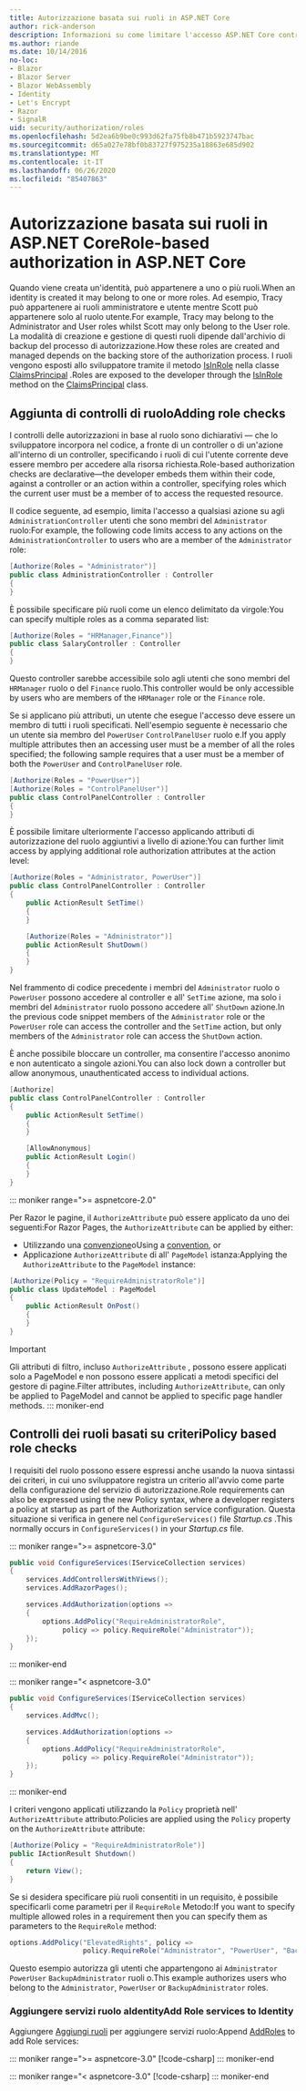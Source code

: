 ```yaml
---
title: Autorizzazione basata sui ruoli in ASP.NET Core
author: rick-anderson
description: Informazioni su come limitare l'accesso ASP.NET Core controller e le azioni passando i ruoli all'attributo di autorizzazione.
ms.author: riande
ms.date: 10/14/2016
no-loc:
- Blazor
- Blazor Server
- Blazor WebAssembly
- Identity
- Let's Encrypt
- Razor
- SignalR
uid: security/authorization/roles
ms.openlocfilehash: 5d2ea6b9be0c993d62fa75fb8b471b5923747bac
ms.sourcegitcommit: d65a027e78bf0b83727f975235a18863e685d902
ms.translationtype: MT
ms.contentlocale: it-IT
ms.lasthandoff: 06/26/2020
ms.locfileid: "85407863"
---
```

# <a name="role-based-authorization-in-aspnet-core"></a><span data-ttu-id="fb00c-103">Autorizzazione basata sui ruoli in ASP.NET Core</span><span class="sxs-lookup"><span data-stu-id="fb00c-103">Role-based authorization in ASP.NET Core</span></span>

<a name="security-authorization-role-based"></a>

<span data-ttu-id="fb00c-104">Quando viene creata un'identità, può appartenere a uno o più ruoli.</span><span class="sxs-lookup"><span data-stu-id="fb00c-104">When an identity is created it may belong to one or more roles.</span></span> <span data-ttu-id="fb00c-105">Ad esempio, Tracy può appartenere ai ruoli amministratore e utente mentre Scott può appartenere solo al ruolo utente.</span><span class="sxs-lookup"><span data-stu-id="fb00c-105">For example, Tracy may belong to the Administrator and User roles whilst Scott may only belong to the User role.</span></span> <span data-ttu-id="fb00c-106">La modalità di creazione e gestione di questi ruoli dipende dall'archivio di backup del processo di autorizzazione.</span><span class="sxs-lookup"><span data-stu-id="fb00c-106">How these roles are created and managed depends on the backing store of the authorization process.</span></span> <span data-ttu-id="fb00c-107">I ruoli vengono esposti allo sviluppatore tramite il metodo [IsInRole](/dotnet/api/system.security.principal.genericprincipal.isinrole) nella classe [ClaimsPrincipal](/dotnet/api/system.security.claims.claimsprincipal) .</span><span class="sxs-lookup"><span data-stu-id="fb00c-107">Roles are exposed to the developer through the [IsInRole](/dotnet/api/system.security.principal.genericprincipal.isinrole) method on the [ClaimsPrincipal](/dotnet/api/system.security.claims.claimsprincipal) class.</span></span>

## <a name="adding-role-checks"></a><span data-ttu-id="fb00c-108">Aggiunta di controlli di ruolo</span><span class="sxs-lookup"><span data-stu-id="fb00c-108">Adding role checks</span></span>

<span data-ttu-id="fb00c-109">I controlli delle autorizzazioni in base al ruolo sono dichiarativi &mdash; che lo sviluppatore incorpora nel codice, a fronte di un controller o di un'azione all'interno di un controller, specificando i ruoli di cui l'utente corrente deve essere membro per accedere alla risorsa richiesta.</span><span class="sxs-lookup"><span data-stu-id="fb00c-109">Role-based authorization checks are declarative&mdash;the developer embeds them within their code, against a controller or an action within a controller, specifying roles which the current user must be a member of to access the requested resource.</span></span>

<span data-ttu-id="fb00c-110">Il codice seguente, ad esempio, limita l'accesso a qualsiasi azione su agli `AdministrationController` utenti che sono membri del `Administrator` ruolo:</span><span class="sxs-lookup"><span data-stu-id="fb00c-110">For example, the following code limits access to any actions on the `AdministrationController` to users who are a member of the `Administrator` role:</span></span>

```csharp
[Authorize(Roles = "Administrator")]
public class AdministrationController : Controller
{
}
```

<span data-ttu-id="fb00c-111">È possibile specificare più ruoli come un elenco delimitato da virgole:</span><span class="sxs-lookup"><span data-stu-id="fb00c-111">You can specify multiple roles as a comma separated list:</span></span>

```csharp
[Authorize(Roles = "HRManager,Finance")]
public class SalaryController : Controller
{
}
```

<span data-ttu-id="fb00c-112">Questo controller sarebbe accessibile solo agli utenti che sono membri del `HRManager` ruolo o del `Finance` ruolo.</span><span class="sxs-lookup"><span data-stu-id="fb00c-112">This controller would be only accessible by users who are members of the `HRManager` role or the `Finance` role.</span></span>

<span data-ttu-id="fb00c-113">Se si applicano più attributi, un utente che esegue l'accesso deve essere un membro di tutti i ruoli specificati. Nell'esempio seguente è necessario che un utente sia membro del `PowerUser` `ControlPanelUser` ruolo e.</span><span class="sxs-lookup"><span data-stu-id="fb00c-113">If you apply multiple attributes then an accessing user must be a member of all the roles specified; the following sample requires that a user must be a member of both the `PowerUser` and `ControlPanelUser` role.</span></span>

```csharp
[Authorize(Roles = "PowerUser")]
[Authorize(Roles = "ControlPanelUser")]
public class ControlPanelController : Controller
{
}
```

<span data-ttu-id="fb00c-114">È possibile limitare ulteriormente l'accesso applicando attributi di autorizzazione del ruolo aggiuntivi a livello di azione:</span><span class="sxs-lookup"><span data-stu-id="fb00c-114">You can further limit access by applying additional role authorization attributes at the action level:</span></span>

```csharp
[Authorize(Roles = "Administrator, PowerUser")]
public class ControlPanelController : Controller
{
    public ActionResult SetTime()
    {
    }

    [Authorize(Roles = "Administrator")]
    public ActionResult ShutDown()
    {
    }
}
```

<span data-ttu-id="fb00c-115">Nel frammento di codice precedente i membri del `Administrator` ruolo o `PowerUser` possono accedere al controller e all' `SetTime` azione, ma solo i membri del `Administrator` ruolo possono accedere all' `ShutDown` azione.</span><span class="sxs-lookup"><span data-stu-id="fb00c-115">In the previous code snippet members of the `Administrator` role or the `PowerUser` role can access the controller and the `SetTime` action, but only members of the `Administrator` role can access the `ShutDown` action.</span></span>

<span data-ttu-id="fb00c-116">È anche possibile bloccare un controller, ma consentire l'accesso anonimo e non autenticato a singole azioni.</span><span class="sxs-lookup"><span data-stu-id="fb00c-116">You can also lock down a controller but allow anonymous, unauthenticated access to individual actions.</span></span>

```csharp
[Authorize]
public class ControlPanelController : Controller
{
    public ActionResult SetTime()
    {
    }

    [AllowAnonymous]
    public ActionResult Login()
    {
    }
}
```

::: moniker range=">= aspnetcore-2.0"

<span data-ttu-id="fb00c-117">Per Razor le pagine, il `AuthorizeAttribute` può essere applicato da uno dei seguenti:</span><span class="sxs-lookup"><span data-stu-id="fb00c-117">For Razor Pages, the `AuthorizeAttribute` can be applied by either:</span></span>

* <span data-ttu-id="fb00c-118">Utilizzando una [convenzione](xref:razor-pages/razor-pages-conventions#page-model-action-conventions)o</span><span class="sxs-lookup"><span data-stu-id="fb00c-118">Using a [convention](xref:razor-pages/razor-pages-conventions#page-model-action-conventions), or</span></span>
* <span data-ttu-id="fb00c-119">Applicazione `AuthorizeAttribute` di all' `PageModel` istanza:</span><span class="sxs-lookup"><span data-stu-id="fb00c-119">Applying the `AuthorizeAttribute` to the `PageModel` instance:</span></span>

```csharp
[Authorize(Policy = "RequireAdministratorRole")]
public class UpdateModel : PageModel
{
    public ActionResult OnPost()
    {
    }
}
```

> [!IMPORTANT]
> <span data-ttu-id="fb00c-120">Gli attributi di filtro, incluso `AuthorizeAttribute` , possono essere applicati solo a PageModel e non possono essere applicati a metodi specifici del gestore di pagine.</span><span class="sxs-lookup"><span data-stu-id="fb00c-120">Filter attributes, including `AuthorizeAttribute`, can only be applied to PageModel and cannot be applied to specific page handler methods.</span></span>
::: moniker-end

<a name="security-authorization-role-policy"></a>

## <a name="policy-based-role-checks"></a><span data-ttu-id="fb00c-121">Controlli dei ruoli basati su criteri</span><span class="sxs-lookup"><span data-stu-id="fb00c-121">Policy based role checks</span></span>

<span data-ttu-id="fb00c-122">I requisiti del ruolo possono essere espressi anche usando la nuova sintassi dei criteri, in cui uno sviluppatore registra un criterio all'avvio come parte della configurazione del servizio di autorizzazione.</span><span class="sxs-lookup"><span data-stu-id="fb00c-122">Role requirements can also be expressed using the new Policy syntax, where a developer registers a policy at startup as part of the Authorization service configuration.</span></span> <span data-ttu-id="fb00c-123">Questa situazione si verifica in genere nel `ConfigureServices()` file *Startup.cs* .</span><span class="sxs-lookup"><span data-stu-id="fb00c-123">This normally occurs in `ConfigureServices()` in your *Startup.cs* file.</span></span>

::: moniker range=">= aspnetcore-3.0"
```csharp
public void ConfigureServices(IServiceCollection services)
{
    services.AddControllersWithViews();
    services.AddRazorPages();

    services.AddAuthorization(options =>
    {
        options.AddPolicy("RequireAdministratorRole",
             policy => policy.RequireRole("Administrator"));
    });
}
```
::: moniker-end

::: moniker range="< aspnetcore-3.0"
```csharp
public void ConfigureServices(IServiceCollection services)
{
    services.AddMvc();

    services.AddAuthorization(options =>
    {
        options.AddPolicy("RequireAdministratorRole",
             policy => policy.RequireRole("Administrator"));
    });
}
```
::: moniker-end

<span data-ttu-id="fb00c-124">I criteri vengono applicati utilizzando la `Policy` proprietà nell' `AuthorizeAttribute` attributo:</span><span class="sxs-lookup"><span data-stu-id="fb00c-124">Policies are applied using the `Policy` property on the `AuthorizeAttribute` attribute:</span></span>

```csharp
[Authorize(Policy = "RequireAdministratorRole")]
public IActionResult Shutdown()
{
    return View();
}
```

<span data-ttu-id="fb00c-125">Se si desidera specificare più ruoli consentiti in un requisito, è possibile specificarli come parametri per il `RequireRole` Metodo:</span><span class="sxs-lookup"><span data-stu-id="fb00c-125">If you want to specify multiple allowed roles in a requirement then you can specify them as parameters to the `RequireRole` method:</span></span>

```csharp
options.AddPolicy("ElevatedRights", policy =>
                  policy.RequireRole("Administrator", "PowerUser", "BackupAdministrator"));
```

<span data-ttu-id="fb00c-126">Questo esempio autorizza gli utenti che appartengono ai `Administrator` `PowerUser` `BackupAdministrator` ruoli o.</span><span class="sxs-lookup"><span data-stu-id="fb00c-126">This example authorizes users who belong to the `Administrator`, `PowerUser` or `BackupAdministrator` roles.</span></span>

### <a name="add-role-services-to-identity"></a><span data-ttu-id="fb00c-127">Aggiungere servizi ruolo aIdentity</span><span class="sxs-lookup"><span data-stu-id="fb00c-127">Add Role services to Identity</span></span>

<span data-ttu-id="fb00c-128">Aggiungere [Aggiungi ruoli](/dotnet/api/microsoft.aspnetcore.identity.identitybuilder.addroles#Microsoft_AspNetCore_Identity_IdentityBuilder_AddRoles__1) per aggiungere servizi ruolo:</span><span class="sxs-lookup"><span data-stu-id="fb00c-128">Append [AddRoles](/dotnet/api/microsoft.aspnetcore.identity.identitybuilder.addroles#Microsoft_AspNetCore_Identity_IdentityBuilder_AddRoles__1) to add Role services:</span></span>

::: moniker range=">= aspnetcore-3.0"
[!code-csharp[](roles/samples/3_0/Startup.cs?name=snippet&highlight=7)]
::: moniker-end

::: moniker range="< aspnetcore-3.0"
[!code-csharp[](roles/samples/2_2/Startup.cs?name=snippet&highlight=7)]
::: moniker-end

